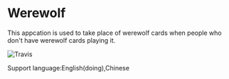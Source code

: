 # Werewolf

This appcation is used to take place of werewolf cards when people who don't have werewolf cards playing it.

![Travis](https://travis-ci.org/kangyifei/Werewolf.svg?branch=master)

Support language:English(doing),Chinese
